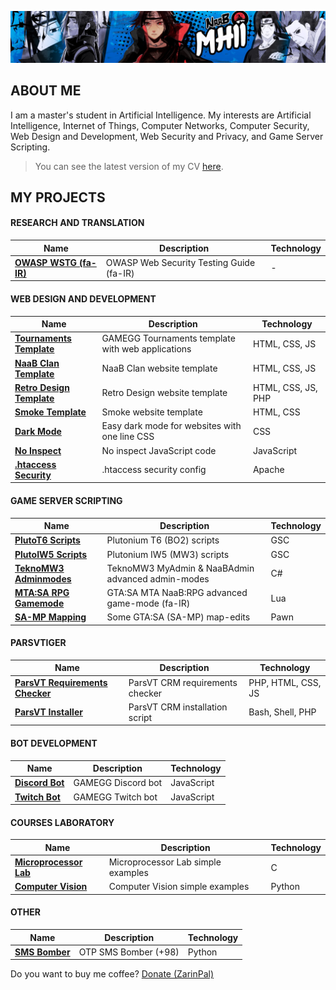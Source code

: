 ![MH11's Header](assets/header.jpg)

## ABOUT ME

I am a master's student in Artificial Intelligence. My interests are Artificial Intelligence, Internet of Things, Computer Networks, Computer Security, Web Design and Development, Web Security and Privacy, and Game Server Scripting.

> You can see the latest version of my CV [here](assets/cv.pdf).

## MY PROJECTS

#### RESEARCH AND TRANSLATION

| Name                                                                 | Description                              | Technology |
| -------------------------------------------------------------------- | ---------------------------------------- | ---------- |
| **[OWASP WSTG (fa-IR)](https://github.com/whoismh11/owasp-wstg-fa)** | OWASP Web Security Testing Guide (fa-IR) | -          |

#### WEB DESIGN AND DEVELOPMENT

| Name                                                                            | Description                                       | Technology         |
| ------------------------------------------------------------------------------- | ------------------------------------------------- | ------------------ |
| **[Tournaments Template](https://github.com/whoismh11/tournaments-template)**   | GAMEGG Tournaments template with web applications | HTML, CSS, JS      |
| **[NaaB Clan Template](https://github.com/whoismh11/naabclan-template)**        | NaaB Clan website template                        | HTML, CSS, JS      |
| **[Retro Design Template](https://github.com/whoismh11/retro-design-template)** | Retro Design website template                     | HTML, CSS, JS, PHP |
| **[Smoke Template](https://github.com/whoismh11/smoke-template)**               | Smoke website template                            | HTML, CSS          |
| **[Dark Mode](https://github.com/whoismh11/dark-mode)**                         | Easy dark mode for websites with one line CSS     | CSS                |
| **[No Inspect](https://github.com/whoismh11/no-inspect)**                       | No inspect JavaScript code                        | JavaScript         |
| **[.htaccess Security](https://github.com/whoismh11/htaccess-security)**        | .htaccess security config                         | Apache             |

#### GAME SERVER SCRIPTING

| Name                                                                         | Description                                       | Technology |
| ---------------------------------------------------------------------------- | ------------------------------------------------- | ---------- |
| **[PlutoT6 Scripts](https://github.com/whoismh11/plutot6-scripts)**          | Plutonium T6 (BO2) scripts                        | GSC        |
| **[PlutoIW5 Scripts](https://github.com/whoismh11/plutoiw5-scripts)**        | Plutonium IW5 (MW3) scripts                       | GSC        |
| **[TeknoMW3 Adminmodes](https://github.com/whoismh11/teknomw3-adminmodes)**  | TeknoMW3 MyAdmin & NaaBAdmin advanced admin-modes | C#         |
| **[MTA:SA RPG Gamemode](https://github.com/whoismh11/mta-naabrpg-gamemode)** | GTA:SA MTA NaaB:RPG advanced game-mode (fa-IR)    | Lua        |
| **[SA-MP Mapping](https://github.com/whoismh11/samp-mapping)**               | Some GTA:SA (SA-MP) map-edits                     | Pawn       |

#### PARSVTIGER

| Name                                                                              | Description                               | Technology         |
| --------------------------------------------------------------------------------- | ----------------------------------------- | ------------------ |
| **[ParsVT Requirements Checker](https://github.com/ParsVT/requirements-checker)** | ParsVT CRM requirements checker           | PHP, HTML, CSS, JS |
| **[ParsVT Installer](https://github.com/ParsVT/linux-installer)**                 | ParsVT CRM installation script            | Bash, Shell, PHP   |

#### BOT DEVELOPMENT

| Name                                                        | Description        | Technology |
| ----------------------------------------------------------- | ------------------ | ---------- |
| **[Discord Bot](https://github.com/whoismh11/discord-bot)** | GAMEGG Discord bot | JavaScript |
| **[Twitch Bot](https://github.com/whoismh11/twitch-bot)**   | GAMEGG Twitch bot  | JavaScript |

#### COURSES LABORATORY

| Name                                                                      | Description                        | Technology |
| ------------------------------------------------------------------------- | ---------------------------------- | ---------- |
| **[Microprocessor Lab](https://github.com/whoismh11/microprocessor-lab)** | Microprocessor Lab simple examples | C          |
| **[Computer Vision](https://github.com/whoismh11/computer-vision)**       | Computer Vision simple examples    | Python     |

#### OTHER

| Name                                                                                            | Description                                               | Technology |
| ----------------------------------------------------------------------------------------------- | --------------------------------------------------------- | ---------- |
| **[SMS Bomber](https://github.com/whoismh11/sms-bomber)**                                       | OTP SMS Bomber (+98)                                      | Python     |

Do you want to buy me coffee? [Donate (ZarinPal)](https://zarinp.al/whoismh11)
